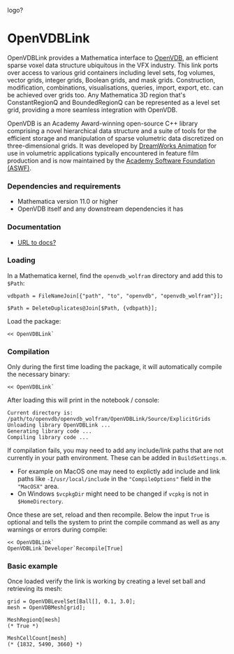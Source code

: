 logo?

# OpenVDBLink
OpenVDBLink provides a Mathematica interface to [OpenVDB](https://www.openvdb.org), an efficient sparse voxel data structure ubiquitous in the VFX industry. This link ports over access to various grid containers including level sets, fog volumes, vector grids, integer grids, Boolean grids, and mask grids. Construction, modification, combinations, visualisations, queries, import, export, etc. can be achieved over grids too. Any Mathematica 3D region that's ConstantRegionQ and BoundedRegionQ can be represented as a level set grid, providing a more seamless integration with OpenVDB.

OpenVDB is an Academy Award-winning open-source C++ library comprising a novel hierarchical data structure and a suite of tools for the efficient storage and manipulation of sparse volumetric data discretized on three-dimensional grids. It was developed by [DreamWorks Animation](http://www.dreamworksanimation.com/) for use in volumetric applications typically encountered in feature film production and is now maintained by the [Academy Software Foundation (ASWF)](https://www.aswf.io/).

### Dependencies and requirements

* Mathematica version 11.0 or higher
* OpenVDB itself and any downstream dependencies it has

### Documentation

* [URL to docs?](.....)

### Loading

In a Mathematica kernel, find the `openvdb_wolfram` directory and add this to `$Path`:

```
vdbpath = FileNameJoin[{"path", "to", "openvdb", "openvdb_wolfram"}];

$Path = DeleteDuplicates@Join[$Path, {vdbpath}];
```

Load the package:

```
<< OpenVDBLink`
```

### Compilation

Only during the first time loading the package, it will automatically compile the necessary binary:

```
<< OpenVDBLink`
```

After loading this will print in the notebook / console:

```
Current directory is: /path/to/openvdb/openvdb_wolfram/OpenVDBLink/Source/ExplicitGrids
Unloading library OpenVDBLink ...
Generating library code ...
Compiling library code ...
```

If compilation fails, you may need to add any include/link paths that are not currently in your path environment. These can be added in `BuildSettings.m`.

* For example on MacOS one may need to explictly add include and link paths like `-I/usr/local/include` in the `"CompileOptions"` field in the `"MacOSX"` area.
* On Windows `$vcpkgDir` might need to be changed if `vcpkg` is not in `$HomeDirectory`.

Once these are set, reload and then recompile. Below the input `True` is optional and tells the system to print the compile command as well as any warnings or errors during compile:

```
<< OpenVDBLink`
OpenVDBLink`Developer`Recompile[True]
```

###  Basic example

Once loaded verify the link is working by creating a level set ball and retrieving its mesh:

```
grid = OpenVDBLevelSet[Ball[], 0.1, 3.0];
mesh = OpenVDBMesh[grid];

MeshRegionQ[mesh]
(* True *)

MeshCellCount[mesh]
(* {1832, 5490, 3660} *)
```
